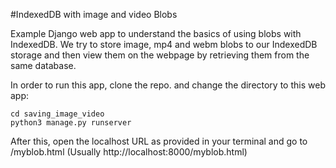 #IndexedDB with image and video Blobs

Example Django web app to understand the basics of using blobs with IndexedDB. We try to store image, mp4 and webm blobs to our IndexedDB storage and then view them on the webpage by retrieving them from the same database.

In order to run this app, clone the repo. and change the directory to this web app:

```
cd saving_image_video
python3 manage.py runserver
```

After this, open the localhost URL as provided in your terminal and go to /myblob.html
(Usually http://localhost:8000/myblob.html)
